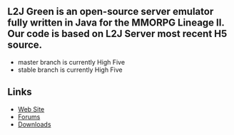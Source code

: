 

L2J Green is an open-source server emulator fully written in Java for the MMORPG Lineage II. Our code is based on L2J Server most recent H5 source.
--------------
- master branch is currently High Five
- stable branch is currently High Five

Links
--------------
- <a href="http://www.l2jserver.com/">Web Site</a>
- <a href="http://www.l2jserver.com/forum/">Forums</a>
- <a href="http://www.l2jserver.com/#downloads">Downloads</a>
